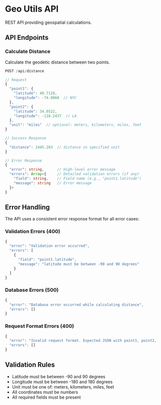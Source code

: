 # Geo Utils API

REST API providing geospatial calculations.

## API Endpoints

### Calculate Distance

Calculate the geodetic distance between two points.

```typescript
POST /api/distance

// Request
{
  "point1": {
    "latitude": 40.7128,
    "longitude": -74.0060  // NYC
  },
  "point2": {
    "latitude": 34.0522,
    "longitude": -118.2437  // LA
  },
  "unit": "miles"  // optional: meters, kilometers, miles, feet
}

// Success Response
{
  "distance": 2445.203  // distance in specified unit
}

// Error Response
{
  "error": string,      // High-level error message
  "errors": Array<{     // Detailed validation errors (if any)
    "field": string,    // Field name (e.g., "point1.latitude")
    "message": string   // Error message
  }>
}
```

## Error Handling

The API uses a consistent error response format for all error cases:

### Validation Errors (400)

```typescript
{
  "error": "Validation error occurred",
  "errors": [
    {
      "field": "point1.latitude",
      "message": "latitude must be between -90 and 90 degrees"
    }
  ]
}
```

### Database Errors (500)

```typescript
{
  "error": "Database error occurred while calculating distance",
  "errors": []
}
```

### Request Format Errors (400)

```typescript
{
  "error": "Invalid request format. Expected JSON with point1, point2, and optional unit.",
  "errors": []
}
```

## Validation Rules

- Latitude must be between -90 and 90 degrees
- Longitude must be between -180 and 180 degrees
- Unit must be one of: meters, kilometers, miles, feet
- All coordinates must be numbers
- All required fields must be present
